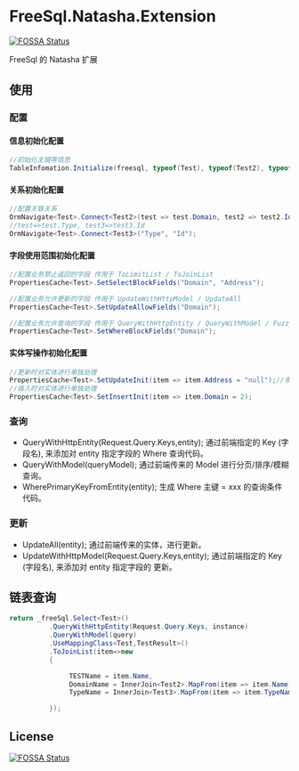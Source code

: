 # FreeSql.Natasha.Extension
[![FOSSA Status](https://app.fossa.com/api/projects/git%2Bgithub.com%2Fnight-moon-studio%2FFreeSql.Natasha.Extension.svg?type=shield)](https://app.fossa.com/projects/git%2Bgithub.com%2Fnight-moon-studio%2FFreeSql.Natasha.Extension?ref=badge_shield)

FreeSql 的 Natasha 扩展

## 使用

### 配置

#### 信息初始化配置
```C#
//初始化主键等信息
TableInfomation.Initialize(freesql, typeof(Test), typeof(Test2), typeof(Test3)，.....);
```

#### 关系初始化配置
```C#
//配置关联关系
OrmNavigate<Test>.Connect<Test2>(test => test.Domain, test2 => test2.Id);
//test=>test.Type, test3=>test3.Id
OrmNavigate<Test>.Connect<Test3>("Type", "Id"); 
```

#### 字段使用范围初始化配置
```C#
//配置业务禁止返回的字段 作用于 ToLimitList / ToJoinList
PropertiesCache<Test>.SetSelectBlockFields("Domain", "Address");

//配置业务允许更新的字段 作用于 UpdateWithHttpModel / UpdateAll 
PropertiesCache<Test>.SetUpdateAllowFields("Domain");

//配置业务允许查询的字段 作用于 QueryWithHttpEntity / QueryWithModel / FuzzyQuery
PropertiesCache<Test>.SetWhereBlockFields("Domain");
```

#### 实体写操作初始化配置
```C#
//更新时对实体进行单独处理
PropertiesCache<Test>.SetUpdateInit(item => item.Address = "null");//多次添加可以累加
//插入时对实体进行单独处理
PropertiesCache<Test>.SetInsertInit(item => item.Domain = 2);
```

### 查询

 - QueryWithHttpEntity(Request.Query.Keys,entity); 通过前端指定的 Key (字段名), 来添加对 entity 指定字段的 Where 查询代码。
 - QueryWithModel(queryModel); 通过前端传来的 Model 进行分页/排序/模糊查询。
 - WherePrimaryKeyFromEntity(entity); 生成 Where 主键 = xxx 的查询条件代码。
 
### 更新

 - UpdateAll(entity); 通过前端传来的实体，进行更新。
 - UpdateWithHttpModel(Request.Query.Keys,entity); 通过前端指定的 Key (字段名), 来添加对 entity 指定字段的 更新。

## 链表查询

```C#
return _freeSql.Select<Test>()
          .QueryWithHttpEntity(Request.Query.Keys, instance)
          .QueryWithModel(query)
          .UseMappingClass<Test,TestResult>()
          .ToJoinList(item=>new
          {

               TESTName = item.Name,
               DomainName = InnerJoin<Test2>.MapFrom(item => item.Name),
               TypeName = InnerJoin<Test3>.MapFrom(item => item.TypeName),

          });
```
## License
[![FOSSA Status](https://app.fossa.com/api/projects/git%2Bgithub.com%2Fnight-moon-studio%2FFreeSql.Natasha.Extension.svg?type=large)](https://app.fossa.com/projects/git%2Bgithub.com%2Fnight-moon-studio%2FFreeSql.Natasha.Extension?ref=badge_large)
